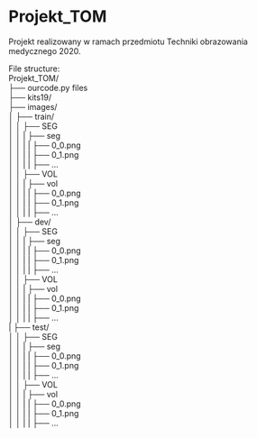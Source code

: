 # Projekt_TOM <br />
Projekt realizowany w ramach przedmiotu Techniki obrazowania medycznego 2020. <br />

File structure: <br />
Projekt_TOM/ <br />
├── ourcode.py files <br />
├── kits19/ <br />
├── images/  <br />
│   ├── train/  <br />
│   │	├── SEG <br />
│   │	| ├── seg <br />
│   │	| | ├── 0_0.png <br />
│   │	| | ├── 0_1.png <br />
│   │	| | ├── ... <br />
│   │	├── VOL <br />
│   │	| ├── vol <br />
│   │	| | ├── 0_0.png <br />
│   │	| | ├── 0_1.png <br />
│   │	| | ├── ... <br />
│   ├── dev/ <br />
│   │	├── SEG <br />
│   │	| ├── seg <br />
│   │	| | ├── 0_0.png <br />
│   │	| | ├── 0_1.png <br />
│   │	| | ├── ... <br />
│   │	├── VOL <br />
│   │	| ├── vol <br />
│   │	| | ├── 0_0.png <br />
│   │	| | ├── 0_1.png <br />
│   │	| | ├── ... <br />
|   ├── test/  <br />
│   │	├── SEG <br />
│   │	| ├── seg <br />
│   │	| | ├── 0_0.png <br />
│   │	| | ├── 0_1.png <br />
│   │	| | ├── ... <br />
│   │	├── VOL <br />
│   │	| ├── vol <br />
│   │	| | ├── 0_0.png <br />
│   │	| | ├── 0_1.png <br />
│   │	| | ├── ... <br />
